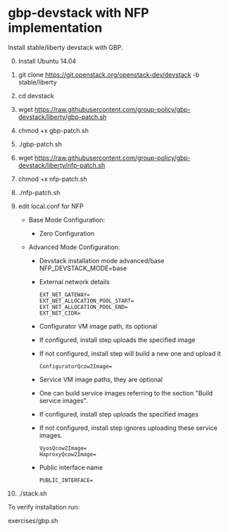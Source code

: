 # gbp-devstack with NFP implementation
Install stable/liberty devstack with GBP.

0. Install Ubuntu 14.04

1. git clone https://git.openstack.org/openstack-dev/devstack -b stable/liberty

2. cd devstack

3. wget https://raw.githubusercontent.com/group-policy/gbp-devstack/liberty/gbp-patch.sh

4. chmod +x gbp-patch.sh

5. ./gbp-patch.sh

6. wget https://raw.githubusercontent.com/group-policy/gbp-devstack/liberty/nfp-patch.sh

7. chmod +x nfp-patch.sh

8. ./nfp-patch.sh 

9. edit local.conf for NFP

    * Base Mode Configuration:
        * Zero Configuration

    * Advanced Mode Configuration:
        * Devstack installation mode advanced/base
              NFP_DEVSTACK_MODE=base

        * External network details

              EXT_NET_GATEWAY=
              EXT_NET_ALLOCATION_POOL_START=
              EXT_NET_ALLOCATION_POOL_END=
              EXT_NET_CIDR=

        * Configurator VM image path, its optional
        * If configured, install step uploads the specified image
        * If not configured, install step will build a new one and upload it

              ConfiguratorQcow2Image=

        * Service VM image paths, they are optional
        * One can build service images referring to the section "Build service images".
        * If configured, install step uploads the specified images
        * If not configured, install step ignores uploading these service images.

              VyosQcow2Image=
              HaproxyQcow2Image=

        * Public interface name

              PUBLIC_INTERFACE=

6. ./stack.sh

To verify installation run:

exercises/gbp.sh
